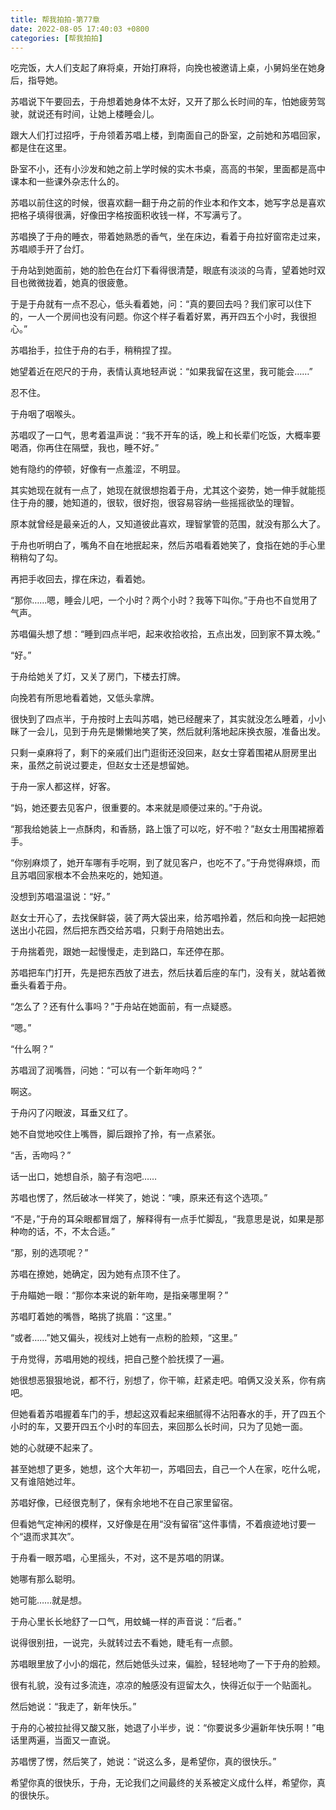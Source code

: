 ```yaml
---
title: 帮我拍拍-第77章
date: 2022-08-05 17:40:03 +0800
categories: [帮我拍拍]
---
```


吃完饭，大人们支起了麻将桌，开始打麻将，向挽也被邀请上桌，小舅妈坐在她身后，指导她。

苏唱说下午要回去，于舟想着她身体不太好，又开了那么长时间的车，怕她疲劳驾驶，就说还有时间，让她上楼睡会儿。

跟大人们打过招呼，于舟领着苏唱上楼，到南面自己的卧室，之前她和苏唱回家，都是住在这里。

卧室不小，还有小沙发和她之前上学时候的实木书桌，高高的书架，里面都是高中课本和一些课外杂志什么的。

苏唱以前住这的时候，很喜欢翻一翻于舟之前的作业本和作文本，她写字总是喜欢把格子填得很满，好像田字格按面积收钱一样，不写满亏了。

苏唱换了于舟的睡衣，带着她熟悉的香气，坐在床边，看着于舟拉好窗帘走过来，苏唱顺手开了台灯。

于舟站到她面前，她的脸色在台灯下看得很清楚，眼底有淡淡的乌青，望着她时双目也微微拢着，她真的很疲惫。

于是于舟就有一点不忍心，低头看着她，问：“真的要回去吗？我们家可以住下的，一人一个房间也没有问题。你这个样子看着好累，再开四五个小时，我很担心。”

苏唱抬手，拉住于舟的右手，稍稍捏了捏。

她望着近在咫尺的于舟，表情认真地轻声说：“如果我留在这里，我可能会……”

忍不住。

于舟咽了咽喉头。

苏唱叹了一口气，思考着温声说：“我不开车的话，晚上和长辈们吃饭，大概率要喝酒，你再住在隔壁，我也，睡不好。”

她有隐约的停顿，好像有一点羞涩，不明显。

其实她现在就有一点了，她现在就很想抱着于舟，尤其这个姿势，她一伸手就能揽住于舟的腰，她知道的，很软，很好抱，很容易容纳一些摇摇欲坠的理智。

原本就曾经是最亲近的人，又知道彼此喜欢，理智掌管的范围，就没有那么大了。

于舟也听明白了，嘴角不自在地抿起来，然后苏唱看着她笑了，食指在她的手心里稍稍勾了勾。

再把手收回去，撑在床边，看着她。

“那你……嗯，睡会儿吧，一个小时？两个小时？我等下叫你。”于舟也不自觉用了气声。

苏唱偏头想了想：“睡到四点半吧，起来收拾收拾，五点出发，回到家不算太晚。”

“好。”

于舟给她关了灯，又关了房门，下楼去打牌。

向挽若有所思地看着她，又低头拿牌。

很快到了四点半，于舟按时上去叫苏唱，她已经醒来了，其实就没怎么睡着，小小眯了一会儿，见到于舟先是懒懒地笑了笑，然后就利落地起床换衣服，准备出发。

只剩一桌麻将了，剩下的亲戚们出门逛街还没回来，赵女士穿着围裙从厨房里出来，虽然之前说过要走，但赵女士还是想留她。

于舟一家人都这样，好客。

“妈，她还要去见客户，很重要的。本来就是顺便过来的。”于舟说。

“那我给她装上一点酥肉，和香肠，路上饿了可以吃，好不啦？”赵女士用围裙擦着手。

“你别麻烦了，她开车哪有手吃啊，到了就见客户，也吃不了。”于舟觉得麻烦，而且苏唱回家根本不会热来吃的，她知道。

没想到苏唱温温说：“好。”

赵女士开心了，去找保鲜袋，装了两大袋出来，给苏唱拎着，然后和向挽一起把她送出小花园，然后把东西交给苏唱，只剩于舟陪她出去。

于舟揣着兜，跟她一起慢慢走，走到路口，车还停在那。

苏唱把车门打开，先是把东西放了进去，然后扶着后座的车门，没有关，就站着微垂头看着于舟。

“怎么了？还有什么事吗？”于舟站在她面前，有一点疑惑。

“嗯。”

“什么啊？”

苏唱润了润嘴唇，问她：“可以有一个新年吻吗？”

啊这。

于舟闪了闪眼波，耳垂又红了。

她不自觉地咬住上嘴唇，脚后跟拎了拎，有一点紧张。

“舌，舌吻吗？”

话一出口，她想自杀，脑子有泡吧……

苏唱也愣了，然后破冰一样笑了，她说：“噢，原来还有这个选项。”

“不是，”于舟的耳朵眼都冒烟了，解释得有一点手忙脚乱，“我意思是说，如果是那种吻的话，不，不太合适。”

“那，别的选项呢？”

苏唱在撩她，她确定，因为她有点顶不住了。

于舟瞄她一眼：“那你本来说的新年吻，是指亲哪里啊？”

苏唱盯着她的嘴唇，略挑了挑眉：“这里。”

“或者……”她又偏头，视线对上她有一点粉的脸颊，“这里。”

于舟觉得，苏唱用她的视线，把自己整个脸抚摸了一遍。

她很想恶狠狠地说，都不行，别想了，你干嘛，赶紧走吧。咱俩又没关系，你有病吧。

但她看着苏唱握着车门的手，想起这双看起来细腻得不沾阳春水的手，开了四五个小时的车，又要开四五个小时的车回去，来回那么长时间，只为了见她一面。

她的心就硬不起来了。

甚至她想了更多，她想，这个大年初一，苏唱回去，自己一个人在家，吃什么呢，又有谁陪她过年。

苏唱好像，已经很克制了，保有余地地不在自己家里留宿。

但看她气定神闲的模样，又好像是在用“没有留宿”这件事情，不着痕迹地讨要一个“退而求其次”。

于舟看一眼苏唱，心里摇头，不对，这不是苏唱的阴谋。

她哪有那么聪明。

她可能……就是想。

于舟心里长长地舒了一口气，用蚊蝇一样的声音说：“后者。”

说得很别扭，一说完，头就转过去不看她，睫毛有一点颤。

苏唱眼里放了小小的烟花，然后她低头过来，偏脸，轻轻地吻了一下于舟的脸颊。

很有礼貌，没有过多流连，凉凉的触感没有逗留太久，快得近似于一个贴面礼。

然后她说：“我走了，新年快乐。”

于舟的心被拉扯得又酸又胀，她退了小半步，说：“你要说多少遍新年快乐啊！”电话里两遍，当面又一直说。

苏唱愣了愣，然后笑了，她说：“说这么多，是希望你，真的很快乐。”

希望你真的很快乐，于舟，无论我们之间最终的关系被定义成什么样，希望你，真的很快乐。

